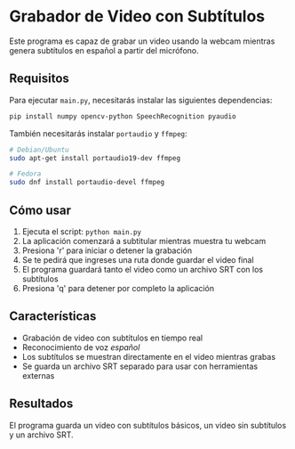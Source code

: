 # Grabador de Video con Subtítulos

Este programa es capaz de grabar un video usando la webcam mientras genera subtítulos en español a partir del micrófono.

## Requisitos

Para ejecutar `main.py`, necesitarás instalar las siguientes dependencias:

<!-- TODO: agregar las dependencias que faltan -->

```bash
pip install numpy opencv-python SpeechRecognition pyaudio
```

También necesitarás instalar `portaudio` y `ffmpeg`:

```bash
# Debian/Ubuntu
sudo apt-get install portaudio19-dev ffmpeg

# Fedora
sudo dnf install portaudio-devel ffmpeg

```

## Cómo usar

1. Ejecuta el script: `python main.py`
2. La aplicación comenzará a subtitular mientras muestra tu webcam
3. Presiona 'r' para iniciar o detener la grabación
4. Se te pedirá que ingreses una ruta donde guardar el video final
5. El programa guardará tanto el video como un archivo SRT con los subtítulos
6. Presiona 'q' para detener por completo la aplicación

## Características

- Grabación de video con subtítulos en tiempo real
- Reconocimiento de voz _español_
- Los subtítulos se muestran directamente en el video mientras grabas
- Se guarda un archivo SRT separado para usar con herramientas externas

## Resultados

El programa guarda un video con subtítulos básicos, un video sin subtítulos y un archivo SRT.
